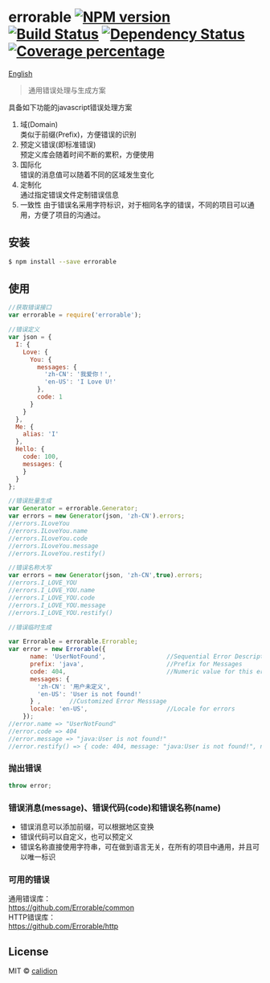 # errorable [![NPM version][npm-image]][npm-url] [![Build Status][travis-image]][travis-url] [![Dependency Status][daviddm-image]][daviddm-url] [![Coverage percentage][coveralls-image]][coveralls-url]

[English](./README.en.md)

> 通用错误处理与生成方案

具备如下功能的javascript错误处理方案

1. 域(Domain)   
    类似于前缀(Prefix)，方便错误的识别
2. 预定义错误(即标准错误)      
    预定义库会随着时间不断的累积，方便使用
3. 国际化    
    错误的消息值可以随着不同的区域发生变化
4. 定制化  
    通过指定错误文件定制错误信息
5. 一致性
    由于错误名采用字符标识，对于相同名字的错误，不同的项目可以通用，方便了项目的沟通过。

## 安装

```sh
$ npm install --save errorable
```

## 使用

```js
//获取错误接口
var errorable = require('errorable');

//错误定义
var json = {
  I: {
    Love: {
      You: {
        messages: {
          'zh-CN': '我爱你！',
          'en-US': 'I Love U!'
        },
        code: 1
      }
    }
  },
  Me: {
    alias: 'I'
  },
  Hello: {
    code: 100,
    messages: {
    }
  }
};

//错误批量生成
var Generator = errorable.Generator;
var errors = new Generator(json, 'zh-CN').errors;
//errors.ILoveYou
//errors.ILoveYou.name
//errors.ILoveYou.code
//errors.ILoveYou.message
//errors.ILoveYou.restify()

//错误名称大写
var errors = new Generator(json, 'zh-CN',true).errors;
//errors.I_LOVE_YOU
//errors.I_LOVE_YOU.name
//errors.I_LOVE_YOU.code
//errors.I_LOVE_YOU.message
//errors.I_LOVE_YOU.restify()

//错误临时生成

var Errorable = errorable.Errorable;
var error = new Errorable({
      name: 'UserNotFound',                 //Sequential Error Description
      prefix: 'java',                       //Prefix for Messages
      code: 404,                            //Numeric value for this error
      messages: {
        'zh-CN': '用户未定义',
        'en-US': 'User is not found!'
      } ,        //Customized Error Messsage
      locale: 'en-US',                      //Locale for errors
    });
//error.name => "UserNotFound"
//error.code => 404
//error.message => "java:User is not found!"
//error.restify() => { code: 404, message: "java:User is not found!", name: 'UserNotFound'}
```

### 抛出错误
```js
throw error;
```

### 错误消息(message)、错误代码(code)和错误名称(name)

* 错误消息可以添加前缀，可以根据地区变换
* 错误代码可以自定义，也可以预定义
* 错误名称直接使用字符串，可在做到语言无关，在所有的项目中通用，并且可以唯一标识


### 可用的错误  
通用错误库：  
https://github.com/Errorable/common  
HTTP错误库：  
https://github.com/Errorable/http  


## License

MIT © [calidion](blog.3gcnbeta.com)


[npm-image]: https://badge.fury.io/js/errorable.svg
[npm-url]: https://npmjs.org/package/errorable
[travis-image]: https://travis-ci.org/calidion/errorable.svg
[travis-url]: https://travis-ci.org/calidion/errorable
[daviddm-image]: https://david-dm.org/calidion/errorable.svg?theme=shields.io
[daviddm-url]: https://david-dm.org/calidion/errorable
[coveralls-image]: https://coveralls.io/repos/calidion/errorable/badge.svg?branch=master&service=github
[coveralls-url]: https://coveralls.io/github/calidion/errorable?branch=master
